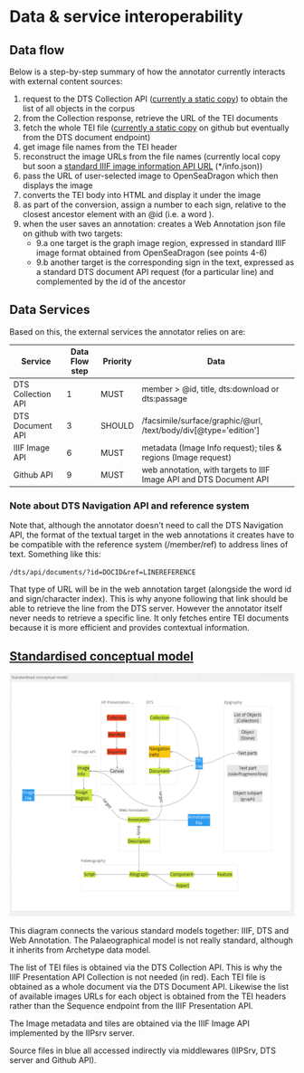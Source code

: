 # Data & service interoperability

## Data flow

Below is a step-by-step summary of how the annotator currently interacts with external content sources:

1. request to the DTS Collection API ([currently a static copy](https://kingsdigitallab.github.io/crossreads/data/2023-01/collection.json)) to obtain the list of all objects in the corpus
2. from the Collection response, retrieve the URL of the TEI documents
3. fetch the whole TEI file ([currently a static copy](https://kingsdigitallab.github.io/crossreads/data/2023-01/ISic000031.xml) on github but eventually from the DTS document endpoint)
4. get image file names from the TEI header
5. reconstruct the image URLs from the file names (currently local copy but soon a [standard IIIF image information API URL](https://apheleia.classics.ox.ac.uk/iipsrv/iipsrv.fcgi?IIIF=/inscription_images/ISic000001/ISic000001_tiled.tif/info.json) (*/info.json))
6. pass the URL of user-selected image to OpenSeaDragon which then displays the image
7. converts the TEI body into HTML and display it under the image
8. as part of the conversion, assign a number to each sign, relative to the closest ancestor element with an @id (i.e. a word <w>).
9. when the user saves an annotation: creates a Web Annotation json file on github with two targets:
   * 9.a one target is the graph image region, expressed in standard IIIF image format obtained from OpenSeaDragon (see points 4-6)
   * 9.b another target is the corresponding sign in the text, expressed as a standard DTS document API request (for a particular line) and complemented by the id of the ancestor

## Data Services

Based on this, the external services the annotator relies on are:

| Service  | Data Flow step  | Priority  | Data |
|---|---|---|---|
| DTS Collection API | 1  | MUST  | member > @id, title, dts:download or dts:passage |
| DTS Document API  | 3 | SHOULD | /facsimile/surface/graphic/@url, /text/body/div[@type='edition'] |
| IIIF Image API  | 6 | MUST | metadata (Image Info request); tiles & regions (Image request) |
| Github API  | 9 | MUST | web annotation, with targets to IIIF Image API and DTS Document API |

### Note about DTS Navigation API and reference system

Note that, although the annotator doesn't need to call the DTS Navigation API, the format of the textual target in the web annotations it creates have to be compatible with the reference system (/member/ref) to address lines of text. Something like this:

`/dts/api/documents/?id=DOCID&ref=LINEREFERENCE`

That type of URL will be in the web annotation target (alongside the word id and sign/character index). This is why anyone following that link should be able to retrieve the line from the DTS server. However the annotator itself never needs to retrieve a specific line. It only fetches entire TEI documents because it is more efficient and provides contextual information.

## [Standardised conceptual model](img/cr-model2.png)

![Standardised conceptual model](img/cr-model2.png "Standardised conceptual model")

This diagram connects the various standard models together: IIIF, DTS and Web Annotation. The Palaeographical model is not really standard, although it inherits from Archetype data model.

The list of TEI files is obtained via the DTS Collection API. This is why the IIIF Presentation API Collection is not needed (in red). Each TEI file is obtained as a whole document via the DTS Document API. Likewise the list of available images URLs for each object is obtained from the TEI headers rather than the Sequence endpoint from the IIIF Presentation API.

The Image metadata and tiles are obtained via the IIIF Image API implemented by the IIPsrv server.

Source files in blue all accessed indirectly via middlewares (IIPSrv, DTS server and Github API).
